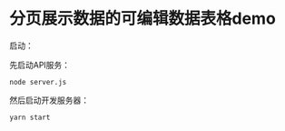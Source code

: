 # 分页展示数据的可编辑数据表格demo

启动：

先启动API服务：

```shell
node server.js
```

然后启动开发服务器：

```shell
yarn start
```
